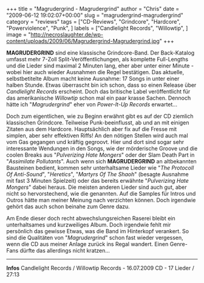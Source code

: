 +++
title = "Magrudergrind - Magrudergrind"
author = "Chris"
date = "2009-06-12 19:02:07+00:00"
slug = "magrudergrind-magrudergrind"
category = "reviews"
tags = ["CD-Reviews", "Grindcore", "Hardcore", "Powerviolence", "Punk", ]
labels = ["Candlelight Records", "Willowtip", ]
image = "http://necroslaughter.de/wp-content/uploads/2009/06/Magrudergrind-Magrudergrind.jpg"
+++

**MAGRUDERGRIND** sind eine klassische Grindcore-Band. Der Back-Katalog umfasst mehr 7-Zoll Split-Veröffentlichungen, als komplette Full-Lengths und die Lieder sind maximal 2 Minuten lang, eher aber unter einer Minute - wobei hier auch wieder Ausnahmen die Regel bestätigen. Das aktuelle, selbstbetitelte Album macht keine Ausnahme: 17 Songs in unter einer halben Stunde. Etwas überrascht bin ich schon, dass so einen Release über _Candlelight Records_ erscheint. Doch das britische Label veröffentlicht für das amerikanische _Willowtip_ schon mal ein paar krasse Sachen. Dennoch hätte ich "_Magrudergrind_" eher von _Power-It-Up Records_ erwartet...

Doch zum eigentlichen, wie zu Beginn erwähnt gibt es auf der CD ziemlich klassischen Grindcore. Teilweise Punk-beeinflusst, ab und an mit einigen Zitaten aus dem Hardcore. Hauptsächlich aber fix auf die Fresse mit simplen, aber sehr effektiven Riffs! An den nötigen Stellen wird auch mal vom Gas gegangen und kräftig gegroovt. Hier und dort sind sogar sehr interessante Wendungen in den Songs, wie der mörderische Groove und die coolen Breaks aus "_Pulverizing Hate Mongers_" oder der Slam Death Part in "_Assimilate Pollutants_". Auch wenn sich **MAGRUDERGRIND** an altbekannten Bausteinen bedient, kommen sehr unterhaltsame Lieder wie "_The Protocoll Of Anti-Sound_", "_Heretics_", "_Martyrs Of The Shaoh_" (besagte Ausnahme mit fast 3 Minuten Spielzeit) oder das bereits erwähnte "_Pulverizing Hate Mongers_" dabei heraus. Die meisten anderen Lieder sind auch gut, aber nicht so hervorstechend, wie die genannten. Auf die Samples für Intros und Outros hätte man meiner Meinung nach verzichten können. Doch irgendwie gehört das auch schon beinahe zum Genre dazu.

Am Ende dieser doch recht abwechslungsreichen Raserei bleibt ein unterhaltsames und kurzweiliges Album. Doch irgendwie fehlt mir persönlich das gewisse Etwas, was die Band im Hinterkopf verankert. So sind die Qualitäten von "_Magrudergrind_" schon fast wieder vergessen, wenn die CD aus meiner Anlage zurück ins Regal wandert. Einen Genre-Fans dürfte das allerdings nicht kratzen...





---
**Infos**
Candlelight Records / Willowtip Records - 16.07.2009
CD - 17 Lieder / 27:13
